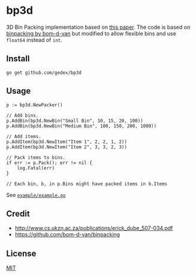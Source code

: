 bp3d
====

3D Bin Packing implementation based on [this paper](http://www.cs.ukzn.ac.za/publications/erick_dube_507-034.pdf). The code is based on [binpacking by bom-d-van](https://github.com/bom-d-van/binpacking) but
modified to allow flexible bins and use `float64` instead of `int`.

## Install

```
go get github.com/gedex/bp3d
```

## Usage

```
p := bp3d.NewPacker()

// Add bins.
p.AddBin(bp3d.NewBin("Small Bin", 10, 15, 20, 100))
p.AddBin(bp3d.NewBin("Medium Bin", 100, 150, 200, 1000))

// Add items.
p.AddItem(bp3d.NewItem("Item 1", 2, 2, 1, 2))
p.AddItem(bp3d.NewItem("Item 2", 3, 3, 2, 3))

// Pack items to bins.
if err := p.Pack(); err != nil {
	log.Fatal(err)
}

// Each bin, b, in p.Bins might have packed items in b.Items
```

See [`example/example.go`](./example/example.go)

## Credit

* http://www.cs.ukzn.ac.za/publications/erick_dube_507-034.pdf
* https://github.com/bom-d-van/binpacking

## License

[MIT](./LICENSE)
